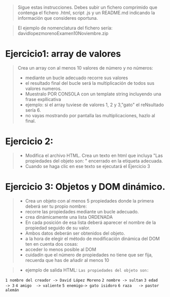 > Sigue estas instrucciones. Debes subir un fichero comprimido que contenga 
> el fichero .html, script .js y un README.md indicando la información que consideres oportuna.

> El ejemplo de nomenclatura del fichero sería: davidlopezmorenoExamen10Noviembre.zip
  



# Ejercicio1: array de valores

> Crea un array con al menos 10 valores de número y no números:
> * mediante un bucle adecuado recorre sus valores
> * el resultado final del bucle será la multiplicación de todos sus valores numeros. 
> * Muestralo POR CONSOLA con un template string incluyendo una frase expllicativa
> * ejemplo: si el array tuviese de valores 1, 2 y 3,"gato" el reNsultado sería 6.
> * no vayas mostrando por pantalla las multiplicaciones, hazlo al final.

# Ejercicio 2:

> * Modifica el archivo HTML. Crea un texto en html que incluya "Las propiedades del objeto son: " encerrado en la etiqueta adecuada.
> * Cuando se haga clic en ese texto se ejecutará el Ejercicio 3 

# Ejercicio 3: Objetos y DOM dinámico.

> * Crea un objeto con al menos 5 propiedades donde la primera deberá ser tu propio nombre:
> * recorre las propiedades mediante un bucle adecuado.
> * crea dinámicamente una lista ORDENADA
> * En cada posición de esa lista deberá aparecer el nombre de la propiedad seguido de su valor. 
> * Ambos datos deberán ser obtenidos del objeto.
> * a la hora de elegir el método de modificación dinámica del DOM ten en cuenta dos cosas:
> * acceder lo menos posible al DOM
> * cuidadín que el número de propiedades no tiene que ser fija, recuerda que has de añadir al menos 10
        
> * ejemplo de salida HTML:
```Las propiedades del objeto son:```

```1 nombre del creador -> David López Moreno```
```2 nombre -> sultan```
```3 edad   -> 3```
```4 amigo  -> valiente```
```5 enemigo-> gato isidoro```
```6 raza   -> pastor alemán```